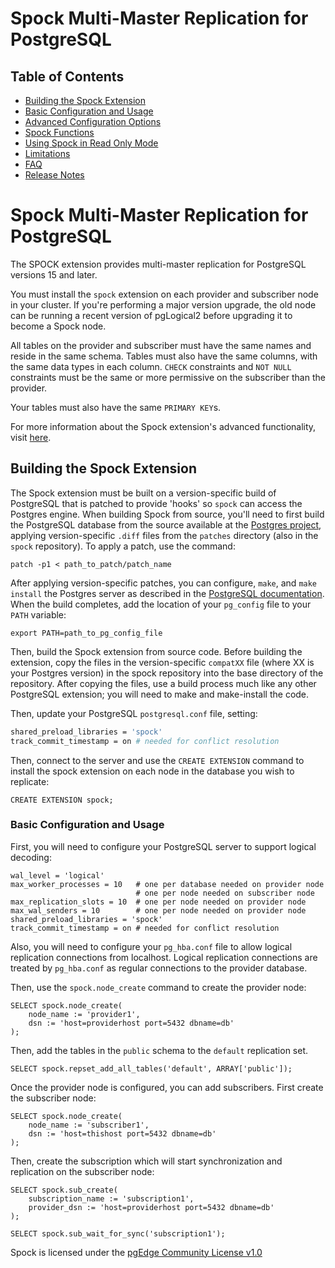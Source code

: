 # Spock Multi-Master Replication for PostgreSQL

## Table of Contents
- [Building the Spock Extension](README.md#building-the-spock-extension)
- [Basic Configuration and Usage](README.md#basic-configuration-and-usage)
- [Advanced Configuration Options](docs/guc_settings.md)
- [Spock Functions](docs/spock_functions.md)
- [Using Spock in Read Only Mode](docs/read_only.md)
- [Limitations](docs/limitations.md)
- [FAQ](docs/FAQ.md)
- [Release Notes](docs/spock_release_notes.md)

# Spock Multi-Master Replication for PostgreSQL

The SPOCK extension provides multi-master replication for PostgreSQL versions 15 and later.

You must install the `spock` extension on each provider and subscriber node in your cluster.  If you're performing a major version upgrade, the old node can be running a recent version of pgLogical2 before upgrading it to become a Spock node.

All tables on the provider and subscriber must have the same names and reside in the same schema. Tables must also have the same columns, with the same data types in each column. `CHECK` constraints and `NOT NULL` constraints must be the same or more permissive on the subscriber than the provider.

Your tables must also have the same `PRIMARY KEY`s. 

For more information about the Spock extension's advanced functionality, visit [here](docs/features.md).

## Building the Spock Extension

The Spock extension must be built on a version-specific build of PostgreSQL that is patched to provide 'hooks' so `spock` can access the Postgres engine. When building Spock from source, you'll need to first build the PostgreSQL database from the source available at the [Postgres project](https://www.postgresql.org/ftp/source/), applying version-specific `.diff` files from the `patches` directory (also in the `spock` repository). To apply a patch, use the command:

  `patch -p1 < path_to_patch/patch_name`

After applying version-specific patches, you can configure, `make`, and `make install` the Postgres server as described in the [PostgreSQL documentation](https://www.postgresql.org/docs/17/installation.html). When the build completes, add the location of your `pg_config` file to your `PATH` variable:

  `export PATH=path_to_pg_config_file`

Then, build the Spock extension from source code. Before building the extension, copy the files in the version-specific `compatXX` file (where XX is your Postgres version) in the spock repository into the base directory of the repository. After copying the files, use a build process much like any other PostgreSQL extension; you will need to make and make-install the code.

Then, update your PostgreSQL `postgresql.conf` file, setting:

```bash
shared_preload_libraries = 'spock' 
track_commit_timestamp = on # needed for conflict resolution
```

Then, connect to the server and use the `CREATE EXTENSION` command to install the spock extension on each node in the database you wish to replicate:

  `CREATE EXTENSION spock;`


### Basic Configuration and Usage

First, you will need to configure your PostgreSQL server to support logical decoding:

    wal_level = 'logical'
    max_worker_processes = 10   # one per database needed on provider node
                                # one per node needed on subscriber node
    max_replication_slots = 10  # one per node needed on provider node
    max_wal_senders = 10        # one per node needed on provider node
    shared_preload_libraries = 'spock'
    track_commit_timestamp = on # needed for conflict resolution

Also, you will need to configure your `pg_hba.conf` file to allow logical replication connections from localhost. Logical replication connections are treated by `pg_hba.conf` as regular connections to the provider database.

Then, use the `spock.node_create` command to create the provider node:

    SELECT spock.node_create(
        node_name := 'provider1',
        dsn := 'host=providerhost port=5432 dbname=db'
    );

Then, add the tables in the `public` schema to the `default` replication set.

    SELECT spock.repset_add_all_tables('default', ARRAY['public']);

Once the provider node is configured, you can add subscribers. First create the
subscriber node:

    SELECT spock.node_create(
        node_name := 'subscriber1',
        dsn := 'host=thishost port=5432 dbname=db'
    );

Then, create the subscription which will start synchronization and replication on the subscriber node:

    SELECT spock.sub_create(
        subscription_name := 'subscription1',
        provider_dsn := 'host=providerhost port=5432 dbname=db'
    );

    SELECT spock.sub_wait_for_sync('subscription1');


Spock is licensed under the [pgEdge Community License v1.0](PGEDGE-COMMUNITY-LICENSE.md)
